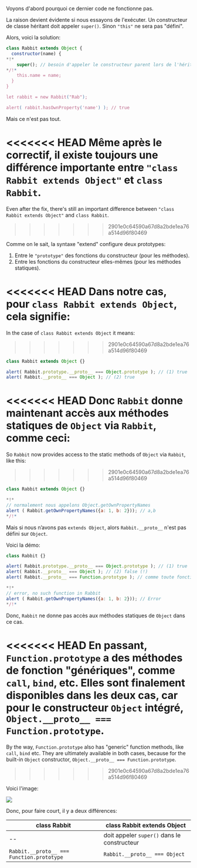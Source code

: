 Voyons d'abord pourquoi ce dernier code ne fonctionne pas.

La raison devient évidente si nous essayons de l'exécuter. Un constructeur de classe héritant doit appeler `super()`. Sinon `"this"` ne sera pas "défini".

Alors, voici la solution:

```js run
class Rabbit extends Object {
  constructor(name) {
*!*
    super(); // besoin d'appeler le constructeur parent lors de l'héritage
*/!*
    this.name = name;
  }
}

let rabbit = new Rabbit("Rab");

alert( rabbit.hasOwnProperty('name') ); // true
```

Mais ce n'est pas tout.

<<<<<<< HEAD
Même après le correctif, il existe toujours une différence importante entre `"class Rabbit extends Object"` et `class Rabbit`.
=======
Even after the fix, there's still an important difference between `"class Rabbit extends Object"` and `class Rabbit`.
>>>>>>> 2901e0c64590a67d8a2bde1ea76a514d96f80469

Comme on le sait, la syntaxe "extend" configure deux prototypes:

1. Entre le `"prototype"` des fonctions du constructeur (pour les méthodes).
2. Entre les fonctions du constructeur elles-mêmes (pour les méthodes statiques).

<<<<<<< HEAD
Dans notre cas, pour `class Rabbit extends Object`, cela signifie:
=======
In the case of `class Rabbit extends Object` it means:
>>>>>>> 2901e0c64590a67d8a2bde1ea76a514d96f80469

```js run
class Rabbit extends Object {}

alert( Rabbit.prototype.__proto__ === Object.prototype ); // (1) true
alert( Rabbit.__proto__ === Object ); // (2) true
```

<<<<<<< HEAD
Donc `Rabbit` donne maintenant accès aux méthodes statiques de `Object` via `Rabbit`, comme ceci:
=======
So `Rabbit` now provides access to the static methods of `Object` via `Rabbit`, like this:
>>>>>>> 2901e0c64590a67d8a2bde1ea76a514d96f80469

```js run
class Rabbit extends Object {}

*!*
// normalement nous appelons Object.getOwnPropertyNames
alert ( Rabbit.getOwnPropertyNames({a: 1, b: 2})); // a,b
*/!*
```

Mais si nous n’avons pas `extends Object`, alors `Rabbit.__proto__` n'est pas défini sur `Object`.

Voici la démo:

```js run
class Rabbit {}

alert( Rabbit.prototype.__proto__ === Object.prototype ); // (1) true
alert( Rabbit.__proto__ === Object ); // (2) false (!)
alert( Rabbit.__proto__ === Function.prototype ); // comme toute fonction par défaut

*!*
// error, no such function in Rabbit
alert ( Rabbit.getOwnPropertyNames({a: 1, b: 2})); // Error
*/!*
```

Donc, `Rabbit` ne donne pas accès aux méthodes statiques de `Object` dans ce cas.

<<<<<<< HEAD
En passant, `Function.prototype` a des méthodes de fonction  "génériques", comme `call`, `bind`, etc. Elles sont finalement disponibles dans les deux cas, car pour le constructeur `Object` intégré, `Object.__proto__ === Function.prototype`.
=======
By the way, `Function.prototype` also has "generic" function methods, like `call`, `bind` etc. They are ultimately available in both cases, because for the built-in `Object` constructor, `Object.__proto__ === Function.prototype`.
>>>>>>> 2901e0c64590a67d8a2bde1ea76a514d96f80469

Voici l'image:

![](rabbit-extends-object.svg)

Donc, pour faire court, il y a deux différences:

| class Rabbit | class Rabbit extends Object  |
|--------------|------------------------------|
| --             | doit appeler `super()` dans le constructeur |
| `Rabbit.__proto__ === Function.prototype` | `Rabbit.__proto__ === Object` |
